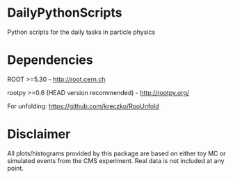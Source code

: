 DailyPythonScripts
==================

Python scripts for the daily tasks in particle physics


Dependencies
==================
ROOT >=5.30 - http://root.cern.ch

rootpy >=0.6 (HEAD version recommended) - http://rootpy.org/

For unfolding:
https://github.com/kreczko/RooUnfold

Disclaimer
==================
All plots/histograms provided by this package are based on either toy MC or simulated events from the CMS experiment.
Real data is not included at any point.